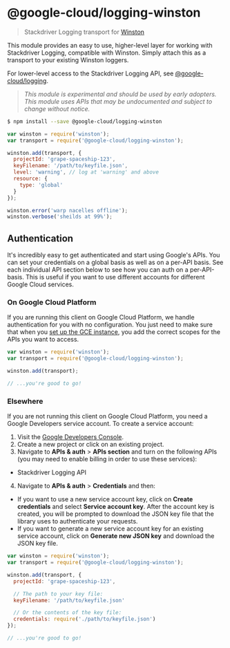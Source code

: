 # @google-cloud/logging-winston
> Stackdriver Logging transport for [Winston][winston]

This module provides an easy to use, higher-level layer for working with Stackdriver Logging, compatible with Winston. Simply attach this as a transport to your existing Winston loggers.

For lower-level access to the Stackdriver Logging API, see [@google-cloud/logging][@google-cloud/logging].

> *This module is experimental and should be used by early adopters. This module uses APIs that may be undocumented and subject to change without notice.*

``` sh
$ npm install --save @google-cloud/logging-winston
```
``` js
var winston = require('winston');
var transport = require('@google-cloud/logging-winston');

winston.add(transport, {
  projectId: 'grape-spaceship-123',
  keyFilename: '/path/to/keyfile.json',
  level: 'warning', // log at 'warning' and above
  resource: {
    type: 'global'
  }
});

winston.error('warp nacelles offline');
winston.verbose('sheilds at 99%');
```

## Authentication

It's incredibly easy to get authenticated and start using Google's APIs. You can set your credentials on a global basis as well as on a per-API basis. See each individual API section below to see how you can auth on a per-API-basis. This is useful if you want to use different accounts for different Google Cloud services.

### On Google Cloud Platform

If you are running this client on Google Cloud Platform, we handle authentication for you with no configuration. You just need to make sure that when you [set up the GCE instance][gce-how-to], you add the correct scopes for the APIs you want to access.

``` js
var winston = require('winston');
var transport = require('@google-cloud/logging-winston');

winston.add(transport);

// ...you're good to go!
```

### Elsewhere

If you are not running this client on Google Cloud Platform, you need a Google Developers service account. To create a service account:

1. Visit the [Google Developers Console][dev-console].
2. Create a new project or click on an existing project.
3. Navigate to  **APIs & auth** > **APIs section** and turn on the following APIs (you may need to enable billing in order to use these services):
  * Stackdriver Logging API
4. Navigate to **APIs & auth** >  **Credentials** and then:
  * If you want to use a new service account key, click on **Create credentials** and select **Service account key**. After the account key is created, you will be prompted to download the JSON key file that the library uses to authenticate your requests.
  * If you want to generate a new service account key for an existing service account, click on **Generate new JSON key** and download the JSON key file.

``` js
var winston = require('winston');
var transport = require('@google-cloud/logging-winston');

winston.add(transport, {
  projectId: 'grape-spaceship-123',

  // The path to your key file:
  keyFilename: '/path/to/keyfile.json'

  // Or the contents of the key file:
  credentials: require('./path/to/keyfile.json')
});

// ...you're good to go!
```

[winston]: https://github.com/winstonjs/winston
[@google-cloud/logging]: https://www.npmjs.com/package/@google-cloud/logging
[gce-how-to]: https://cloud.google.com/compute/docs/authentication#using
[dev-console]: https://console.developers.google.com/project
